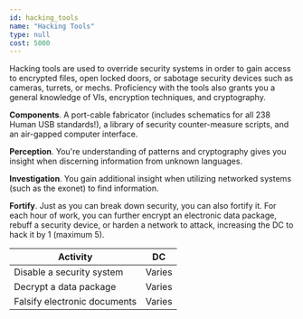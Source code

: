 ```yaml
---
id: hacking_tools
name: "Hacking Tools"
type: null
cost: 5000
---
```


Hacking tools are used to override security systems in order to gain access to encrypted files, open locked doors, or
sabotage security devices such as cameras, turrets, or mechs. Proficiency with the tools also grants you a general knowledge
of VIs, encryption techniques, and cryptography.

__Components__. A port-cable fabricator (includes schematics for all 238 Human USB standards!), a library of
security counter-measure scripts, and an air-gapped computer interface.

__Perception__. You're understanding of patterns and cryptography gives you insight when discerning information from unknown languages.

__Investigation__. You gain additional insight when utilizing networked systems (such as the exonet) to find information.

__Fortify__. Just as you can break down security, you can also fortify it. For each hour of work,
you can further encrypt an electronic data package, rebuff a security device, or harden a network to attack, increasing
the DC to hack it by 1 (maximum 5).

Activity | DC
--- | ---
Disable a security system | Varies
Decrypt a data package | Varies
Falsify electronic documents | Varies